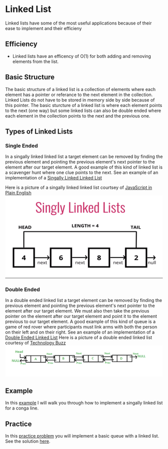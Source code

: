 # Linked List

Linked lists have some of the most useful applications because of their ease to implement and their efficieny

## Efficiency
* Linked lists have an efficency of O(1) for both adding and removing elements from the list. 

## Basic Structure
The basic structure of a linked list is a collection of elements where each element has a pointer or referance to the next element in the collection. Linked Lists do not have to be stored in memory side by side because of this pointer. The basic sturcture of a linked list is where each element points to the next (one way) but some linked lists can also be double ended where each element in the collection points to the next and the previous one.

## Types of Linked Lists
### Single Ended
In a singally linked linked list a target element can be removed by finding the previous element and pointing the previous element's next pointer to the element after our target element.
A good example of this kind of linked list is a scavenger hunt where one clue points to the next.
See an example of an implementation of a <a href="single.py">Singally Linked Linked List</a>

Here is a picture of a singally linked linked list courtsey of <a href="https://javascript.plainenglish.io/understanding-singly-linked-lists-and-their-functions-ae8f2e53f92d">JavaScript in Plain English</a>
![Singally linked linked list](single.png)

### Double Ended
In a double ended linked list a target element can be removed by finding the previous element and pointing the previous element's next pointer to the element after our target element. We must also then take the previous pointer on the element after our target element and point it to the element previous to our target element.
A good example of this kind of queue is a game of red rover where participants must link arms with both the person on their left and on their right. 
See an example of an implementation of a <a href="double.py">Double Ended Linked List</a>
Here is a picture of a double ended linked list courtesy of <a href="https://techlogybuzz.wordpress.com/2018/02/25/array-lists-how-are-they-implemented/">Technology Buzz</a>
![Double ended linked list](double.png)

## Example
In this <a href="example.py">example</a> I will walk you through how to implement a singally linked list for a conga line.

## Practice
In this <a href="practice.py">practice problem</a> you will implement a basic queue with a linked list.
See the solution <a href="solution.py">here</a>.